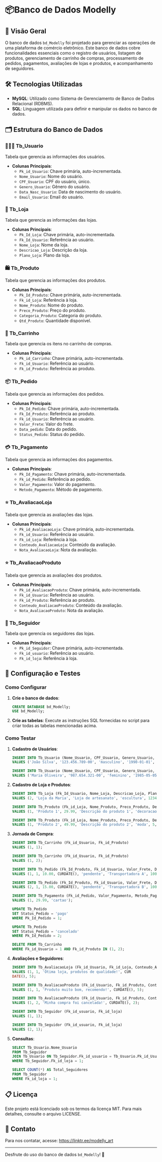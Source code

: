 # 📦Banco de Dados Modelly

## 📖 Visão Geral

O banco de dados `bd_Modelly` foi projetado para gerenciar as operações de uma plataforma de comércio eletrônico. Este banco de dados cobre funcionalidades essenciais como o registro de usuários, listagem de produtos, gerenciamento de carrinho de compras, processamento de pedidos, pagamentos, avaliações de lojas e produtos, e acompanhamento de seguidores.

## 🛠️ Tecnologias Utilizadas

- **MySQL**: Utilizado como Sistema de Gerenciamento de Banco de Dados Relacional (RDBMS).
- **SQL**: Linguagem utilizada para definir e manipular os dados no banco de dados.

## 🗂️ Estrutura do Banco de Dados

### 🧑‍🤝‍🧑 Tb_Usuario
Tabela que gerencia as informações dos usuários.

- **Colunas Principais**:
  - `Pk_id_Usuario`: Chave primária, auto-incrementada.
  - `Nome_Usuario`: Nome do usuário.
  - `CPF_Usuario`: CPF do usuário, único.
  - `Genero_Usuario`: Gênero do usuário.
  - `Data_Nasc_Usuario`: Data de nascimento do usuário.
  - `Email_Usuario`: Email do usuário.

### 🏪 Tb_Loja
Tabela que gerencia as informações das lojas.

- **Colunas Principais**:
  - `Pk_Id_Loja`: Chave primária, auto-incrementada.
  - `Fk_Id_Usuario`: Referência ao usuário.
  - `Nome_Loja`: Nome da loja.
  - `Descricao_Loja`: Descrição da loja.
  - `Plano_Loja`: Plano da loja.

### 🛍️ Tb_Produto
Tabela que gerencia as informações dos produtos.

- **Colunas Principais**:
  - `Pk_Id_Produto`: Chave primária, auto-incrementada.
  - `Fk_id_Loja`: Referência à loja.
  - `Nome_Produto`: Nome do produto.
  - `Preco_Produto`: Preço do produto.
  - `Categoria_Produto`: Categoria do produto.
  - `Qtd_Produto`: Quantidade disponível.

### 🛒 Tb_Carrinho
Tabela que gerencia os itens no carrinho de compras.

- **Colunas Principais**:
  - `Pk_id_Carrinho`: Chave primária, auto-incrementada.
  - `Fk_id_Usuario`: Referência ao usuário.
  - `Fk_id_Produto`: Referência ao produto.

### 📦 Tb_Pedido
Tabela que gerencia as informações dos pedidos.

- **Colunas Principais**:
  - `Pk_Id_Pedido`: Chave primária, auto-incrementada.
  - `Fk_Id_Produto`: Referência ao produto.
  - `Fk_id_Usuario`: Referência ao usuário.
  - `Valor_Frete`: Valor do frete.
  - `Data_pedido`: Data do pedido.
  - `Status_Pedido`: Status do pedido.

### 💳 Tb_Pagamento
Tabela que gerencia as informações dos pagamentos.

- **Colunas Principais**:
  - `Pk_Id_Pagamento`: Chave primária, auto-incrementada.
  - `Fk_id_Pedido`: Referência ao pedido.
  - `Valor_Pagamento`: Valor do pagamento.
  - `Metodo_Pagamento`: Método de pagamento.

### ⭐ Tb_AvaliacaoLoja
Tabela que gerencia as avaliações das lojas.

- **Colunas Principais**:
  - `Pk_id_AvaliacaoLoja`: Chave primária, auto-incrementada.
  - `Fk_id_Usuario`: Referência ao usuário.
  - `Fk_id_Loja`: Referência à loja.
  - `Conteudo_AvaliacaoLoja`: Conteúdo da avaliação.
  - `Nota_AvaliacaoLoja`: Nota da avaliação.

### ⭐ Tb_AvaliacaoProduto
Tabela que gerencia as avaliações dos produtos.

- **Colunas Principais**:
  - `Pk_id_AvaliacaoProduto`: Chave primária, auto-incrementada.
  - `Fk_id_Usuario`: Referência ao usuário.
  - `Fk_id_Produto`: Referência ao produto.
  - `Conteudo_AvaliacaoProduto`: Conteúdo da avaliação.
  - `Nota_AvaliacaoProduto`: Nota da avaliação.

### 👥 Tb_Seguidor
Tabela que gerencia os seguidores das lojas.

- **Colunas Principais**:
  - `Pk_id_Seguidor`: Chave primária, auto-incrementada.
  - `Fk_id_usuario`: Referência ao usuário.
  - `Fk_id_loja`: Referência à loja.

## 🚀 Configuração e Testes

### Como Configurar

1. **Crie o banco de dados**:
    ```sql
    CREATE DATABASE bd_Modelly;
    USE bd_Modelly;
    ```

2. **Crie as tabelas**:
    Execute as instruções SQL fornecidas no script para criar todas as tabelas mencionadas acima.

### Como Testar

1. **Cadastro de Usuários**:
    ```sql
    INSERT INTO Tb_Usuario (Nome_Usuario, CPF_Usuario, Genero_Usuario, Data_Nasc_Usuario, Data_Registro_Usuario, Plano_Usuario, Permissao_Usuario, Email_Usuario, Endereco_Usuario)
    VALUES ('João Silva', '123.456.789-00', 'masculino', '1990-01-01', CURDATE(), 'entusiasta', 'consumidor', 'joao@example.com', 'Rua A, 123');

    INSERT INTO Tb_Usuario (Nome_Usuario, CPF_Usuario, Genero_Usuario, Data_Nasc_Usuario, Data_Registro_Usuario, Plano_Usuario, Permissao_Usuario, Email_Usuario, Endereco_Usuario)
    VALUES ('Maria Oliveira', '987.654.321-00', 'feminino', '1985-05-05', CURDATE(), 'colecionador', 'artesao', 'maria@example.com', 'Rua B, 456');
    ```

2. **Cadastro de Loja e Produtos**:
    ```sql
    INSERT INTO Tb_Loja (Fk_Id_Usuario, Nome_Loja, Descricao_Loja, Plano_Loja, Telefone_Loja, Email_Loja, CNPJ, Qtd_Colecao, Qtd_Produtos)
    VALUES (2, 'Loja da Maria', 'Loja de artesanato', 'escultura', 12345678, 'lojadamaria@example.com', '00.000.000/0001-00', 5, 50);

    INSERT INTO Tb_Produto (Fk_id_Loja, Nome_Produto, Preco_Produto, Descricao_Produto, Categoria_Produto, Qtd_Produto, Pronta_Entrega, Tempo_producao, Status_Produto)
    VALUES (1, 'Produto 1', 29.99, 'Descrição do produto 1', 'decoracao', 10, TRUE, 3, 'disponivel');

    INSERT INTO Tb_Produto (Fk_id_Loja, Nome_Produto, Preco_Produto, Descricao_Produto, Categoria_Produto, Qtd_Produto, Pronta_Entrega, Tempo_producao, Status_Produto)
    VALUES (1, 'Produto 2', 49.99, 'Descrição do produto 2', 'moda', 5, FALSE, 7, 'producao');
    ```

3. **Jornada de Compra**:
    ```sql
    INSERT INTO Tb_Carrinho (Fk_id_Usuario, Fk_id_Produto)
    VALUES (1, 1);

    INSERT INTO Tb_Carrinho (Fk_id_Usuario, Fk_id_Produto)
    VALUES (1, 2);

    INSERT INTO Tb_Pedido (Fk_Id_Produto, Fk_id_Usuario, Valor_Frete, Data_pedido, Status_Pedido, Transportadora, Codigo_Pedido, Codigo_Rastreio, Qtd_Produtos, Previsao_Entrega)
    VALUES (1, 1, 10.00, CURDATE(), 'pendente', 'Transportadora A', 1001, 123456789, 2, '2024-06-15');

    INSERT INTO Tb_Pedido (Fk_Id_Produto, Fk_id_Usuario, Valor_Frete, Data_pedido, Status_Pedido, Transportadora, Codigo_Pedido, Codigo_Rastreio, Qtd_Produtos, Previsao_Entrega)
    VALUES (2, 1, 15.00, CURDATE(), 'pendente', 'Transportadora B', 1002, 987654321, 1, '2024-06-20');

    INSERT INTO Tb_Pagamento (Fk_id_Pedido, Valor_Pagamento, Metodo_Pagamento)
    VALUES (1, 29.99, 'cartao');

    UPDATE Tb_Pedido 
    SET Status_Pedido = 'pago' 
    WHERE Pk_Id_Pedido = 1;

    UPDATE Tb_Pedido 
    SET Status_Pedido = 'cancelado' 
    WHERE Pk_Id_Pedido = 2;

    DELETE FROM Tb_Carrinho 
    WHERE Fk_id_Usuario = 1 AND Fk_id_Produto IN (1, 2);
    ```

4. **Avaliações e Seguidores**:
    ```sql
    INSERT INTO Tb_AvaliacaoLoja (Fk_id_Usuario, Fk_id_Loja, Conteudo_AvaliacaoLoja, Data_AvaliacaoLoja, Nota_AvaliacaoLoja)
    VALUES (1, 1, 'Ótima loja, produtos de qualidade!', CUR 
    DATE(), 5);

    INSERT INTO Tb_AvaliacaoProduto (Fk_id_Usuario, Fk_id_Produto, Conteudo_AvaliacaoProduto, Data_AvaliacaoProduto, Nota_AvaliacaoProduto)
    VALUES (1, 1, 'Produto muito bom, recomendo!', CURDATE(), 5);

    INSERT INTO Tb_AvaliacaoProduto (Fk_id_Usuario, Fk_id_Produto, Conteudo_AvaliacaoProduto, Data_AvaliacaoProduto, Nota_AvaliacaoProduto)
    VALUES (1, 2, 'Minha compra foi cancelada!', CURDATE(), 2);

    INSERT INTO Tb_Seguidor (Fk_id_usuario, Fk_id_loja)
    VALUES (1, 1);

    INSERT INTO Tb_Seguidor (Fk_id_usuario, Fk_id_loja)
    VALUES (2, 1);
    ```

5. **Consultas**:
    ```sql
    SELECT Tb_Usuario.Nome_Usuario
    FROM Tb_Seguidor
    JOIN Tb_Usuario ON Tb_Seguidor.Fk_id_usuario = Tb_Usuario.Pk_id_Usuario
    WHERE Tb_Seguidor.Fk_id_loja = 1;

    SELECT COUNT(*) AS Total_Seguidores
    FROM Tb_Seguidor
    WHERE Fk_id_loja = 1;
    ```

## 📋 Licença

Este projeto está licenciado sob os termos da licença MIT. Para mais detalhes, consulte o arquivo LICENSE.

## 📧 Contato
Para nos contatar, acesse: https://linktr.ee/modelly_art

---

Desfrute do uso do banco de dados `bd_Modelly`! 🚀
